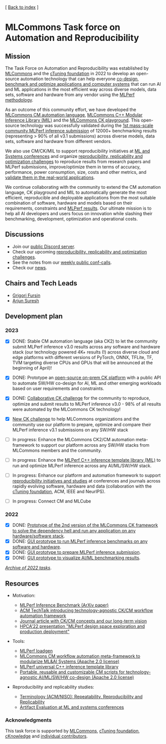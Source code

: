[ [Back to index](README.md) ]

# MLCommons Task force on Automation and Reproducibility

## Mission

The Task Force on Automation and Reproducibility was established by [MLCommons]( https://mlcommons.org ) and the [cTuning foundation](https://cTuning.org) in 2022
to develop an open-source automation technology that can help everyone [co-design, benchmark and optimize applications and computer systems](mlperf/README.md) 
that can run AI and ML applications in the most efficient way across diverse models, data sets, software and hardware from any vendor 
using the [MLPerf methodology](https://arxiv.org/abs/1911.02549).

As an outcome of this community effort, we have developed the [MLCommons CM automation language](https://youtu.be/_1f9i_Bzjmg?si=l0Qqon2Rt7pSji36), 
[MLCommons C++ Modular Inference Library (MIL)](../cm-mlops/script/app-mlperf-inference-cpp/README-extra.md) 
and the [MLCommons CK playground](https://access.cKnowledge.org).
This open-source technology was successfully validated during the [1st mass-scale community MLPerf inference submission](https://www.linkedin.com/feed/update/urn:li:activity:7112057645603119104/) 
of 12000+ benchmarking results (representing > 90% of all v3.1 submissions)
across diverse models, data sets, software and hardware from different vendors.

We also use CM/CK/MIL to support reproducibility initiatives at [ML and Systems conferences](https://cTuning.org/ae)
and organize [reproducibility, replicability and optimization challenges](https://access.cknowledge.org/playground/?action=challenges)
to reproduce results from research papers and MLPerf submissions, 
improve/optimize them in terms of accuracy, performance, power consumption, size, costs and other metrics, 
and [validate them in the real-world applications](https://www.youtube.com/watch?v=7zpeIVwICa4).

We continue collaborating with the community to extend the CM automation language, CK playground and MIL
to automatically generate the most efficient, reproducible and deployable applications from the most suitable 
combination of software, hardware and models based on their requirements,
constraints and [MLPerf results](https://access.cknowledge.org/playground/?action=experiments).
Our ultimate mission is to help all AI developers and users focus on innovation while
slashing their benchmarking, development, optimization and operational costs.

## Discussions

* Join our [public Discord server](https://discord.gg/JjWNWXKxwT).
* Check our upcoming [reproducibility, replicability and optimization challenges](https://access.cknowledge.org/playground/?action=challenges).
* See the notes from our [weekly public conf-calls](https://docs.google.com/document/d/1zMNK1m_LhWm6jimZK6YE05hu4VH9usdbKJ3nBy-ZPAw).
* Check our [news](news.md).

## Chairs and Tech Leads

* [Grigori Fursin](https://cKnowledge.org/gfursin)
* [Arjun Suresh](https://www.linkedin.com/in/arjunsuresh) 

## Development plan

### 2023

- [x] DONE: Stable CM automation language (aka CK2) to let the community submit MLPerf inference v3.0 results across any software and hardware stack 
      (our technology powered 4K+ results (!) across diverse cloud and edge platforms with different versions of PyTorch, ONNX, TFLite, TF, TVM targeting diverse CPUs and GPUs 
      that will be announced at the beginning of April)!
- [x] DONE: Prototype an [open-source on-prem CK platform](https://github.com/mlcommons/ck/tree/master/docs#collective-knowledge-playground-ck) 
      with a public API to automate SW/HW co-design for AI, ML and other emerging workloads based on user requirements and constraints.
- [x] DONE: [Collaborative CK challenge](https://access.cknowledge.org/playground/?action=challenges&name=optimize-mlperf-inference-v3.0-2023) 
      for the community to reproduce, optimize and submit results to MLPerf inference v3.0
      - 98% of all results were automated by the MLCommons CK technology!
- [x] [New CK challenge](https://access.cknowledge.org/playground/?action=challenges&name=optimize-mlperf-inference-v3.1-2023) 
      to help MLCommons organizations and the community use our platform to prepare, optimize and compare their MLPerf inference v3.1 submissions on any SW/HW stack
- [ ] In progress: Enhance the MLCommons CK2/CM automation meta-framework to support our platform across any SW/HW stacks from MLCommons members and the community.
- [ ] In progress: Enhance the [MLPerf C++ inference template library (MIL)](https://github.com/mlcommons/ck/tree/master/cm-mlops/script/app-mlperf-inference-cpp) 
      to run and optimize MLPerf inference across any AI/ML/SW/HW stack.
- [ ] In progress: Enhance our platform and automation framework to support [reproducibility initiatives and studies](https://cTuning.org/ae) at conferences and journals 
      across rapidly evolving software, hardware and data (collaboration with the [cTuning foundation](https://cTuning.org), ACM, IEEE and NeurIPS).
- [ ] In progress: Connect CM and MLCube


### 2022

- [x] DONE: [Prototype of the 2nd version of the MLCommons CK framework to solve the dependency hell and run any application on any hardware/software stack](https://github.com/mlcommons/ck).
- [x] DONE: [GUI prototype to run MLPerf inference benchmarks on any software and hardware](https://cknowledge.org/mlperf-inference-gui).
- [x] DONE: [GUI prototype to prepare MLPerf inference submission](https://cknowledge.org/mlperf-inference-submission-gui).
- [x] DONE: [GUI prototype to visualize AI/ML benchmarking results](https://cKnowledge.org/cm-gui-graph).

[*Archive of 2022 tasks*](archive/taskforce-2022.md).


## Resources

* Motivation:
  * [MLPerf Inference Benchmark (ArXiv paper)](https://arxiv.org/abs/1911.02549)
  * [ACM TechTalk introducing technology-agnostic CK/CM workflow automation framework](https://www.youtube.com/watch?v=7zpeIVwICa4)
  * [Journal article with CK/CM concepts and our long-term vision](https://arxiv.org/pdf/2011.01149.pdf)
  * [HPCA'22 presentation "MLPerf design space exploration and production deployment"](https://doi.org/10.5281/zenodo.6475385)

* Tools:
  * [MLPerf loadgen](https://github.com/mlcommons/inference/tree/master/loadgen)
  * [MLCommons CM workflow automation meta-framework to modularize ML&AI Systems (Apache 2.0 license)](https://github.com/mlcommons/ck)
  * [MLPerf universal C++ inference template library](https://github.com/mlcommons/ck/tree/master/cm-mlops/script/app-mlperf-inference-cpp)
  * [Portable, reusable and customizable CM scripts for technology-agnostic AI/ML/SW/HW co-design  (Apache 2.0 license)](https://github.com/mlcommons/ck/tree/master/cm-mlops/script)

* Reproducibility and replicability studies:
  * [Terminology (ACM/NISO): Repeatability, Reproducibility and Replicability](artifact-evaluation/faq.md#what-is-the-difference-between-repeatability-reproducibility-and-replicability)
  * [Artifact Evaluation at ML and systems conferences](https://cTuning.org/ae)

### Acknowledgments

This task force is supported by [MLCommons](https://mlcommons.org), [cTuning foundation](https://cTuning.org),
[cKnowledge](https://cKnowledge.org) and [individual contributors](https://github.com/mlcommons/ck/blob/master/CONTRIBUTING.md).
